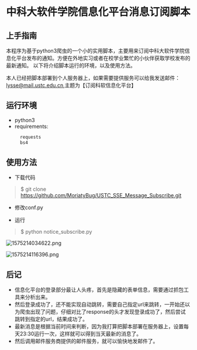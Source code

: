 # 中科大软件学院信息化平台消息订阅脚本
## 上手指南
本程序为基于python3爬虫的一个小的实用脚本，主要用来订阅中科大软件学院信息化平台发布的通知。方便在外地实习或者在校学业繁忙的小伙伴获取学校发布的最新通知。
以下将介绍脚本运行的环境，以及使用方法。

本人已经把脚本部署到个人服务器上，如果需要提供服务可以给我发送邮件：lysse@mail.ustc.edu.cn,主题为【订阅科软信息化平台】

## 运行环境
- python3
- requirements:
  ```python
    requests
    bs4
  ```
## 使用方法
- 下载代码
> $ git clone https://github.com/MoriatyBug/USTC_SSE_Message_Subscribe.git

- 修改conf.py

- 运行
> $ python notice_subscribe.py



![1575214034622.png](https://i.loli.net/2019/12/01/BJMQlTo9E1yuPkn.png)



![1575214116396.png](https://i.loli.net/2019/12/01/sKhX1na4peRY2Lu.png)



## 后记

- 信息化平台的登录部分最让人头疼，首先是隐藏的表单信息，需要通过抓包工具来分析出来。
- 然后登录成功了，还不能实现自动跳转，需要自己指定url来跳转，一开始还以为爬虫出现了问题，仔细对比了response的头才发现登录成功了，然后尝试跳转到指定的url，结果成功了。
- 最新消息是根据当前时间来判断，因为我打算把脚本部署在服务器上，设置每天23:30运行一次，这样就可以得到当天最新的消息了。
- 然后调用邮件服务商提供的邮件服务，就可以愉快地发邮件了。
